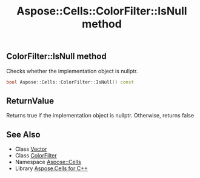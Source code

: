 ﻿---
title: Aspose::Cells::ColorFilter::IsNull method
linktitle: IsNull
second_title: Aspose.Cells for C++ API Reference
description: 'Aspose::Cells::ColorFilter::IsNull method. Checks whether the implementation object is nullptr in C++.'
type: docs
weight: 500
url: /cpp/aspose.cells/colorfilter/isnull/
---
## ColorFilter::IsNull method


Checks whether the implementation object is nullptr.

```cpp
bool Aspose::Cells::ColorFilter::IsNull() const
```


## ReturnValue

Returns true if the implementation object is nullptr. Otherwise, returns false

## See Also

* Class [Vector](../../vector/)
* Class [ColorFilter](../)
* Namespace [Aspose::Cells](../../)
* Library [Aspose.Cells for C++](../../../)
